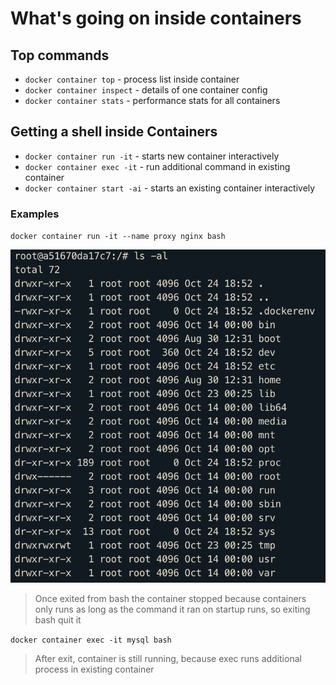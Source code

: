 # What's going on inside containers

## Top commands

- `docker container top` - process list inside container
- `docker container inspect` - details of one container config
- `docker container stats` - performance stats for all containers

## Getting a shell inside Containers

- `docker container run -it` - starts new container interactively
- `docker container exec -it` - run additional command in existing container
- `docker container start -ai` - starts an existing container interactively

### Examples

`docker container run -it --name proxy nginx bash`

![inside nginx](images/nginx.png)

> Once exited from bash the container stopped because containers
> only runs as long as the command it ran on startup runs, so
> exiting bash quit it

`docker container exec -it mysql bash`

> After exit, container is still running, because exec
> runs additional process in existing container

